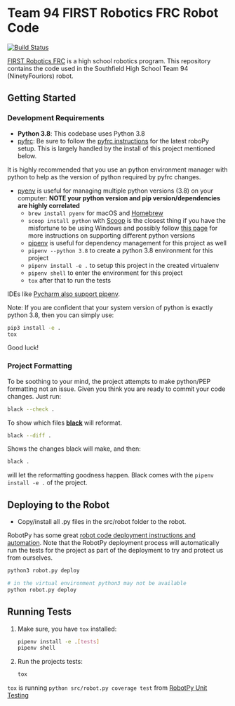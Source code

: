 # Team 94 FIRST Robotics FRC Robot Code

[![Build Status](https://travis-ci.org/TechnoJays/robot2019.svg?branch=develop)](https://travis-ci.org/TechnoJays/robot2019)

[FIRST Robotics FRC] is a high school robotics program.  This repository contains the code used in the
Southfield High School Team 94 (NinetyFouriors) robot.

## Getting Started

### Development Requirements

* **Python 3.8**: This codebase uses Python 3.8
* [pyfrc]: Be sure to follow the [pyfrc instructions] for the latest roboPy setup. This is largely handled by the install of this project mentioned below.

It is highly recommended that you use an python environment manager with python to help as the version
of python required by pyfrc changes.

* [pyenv] is useful for managing multiple python versions (3.8) on your computer: **NOTE your python version and pip version/dependencies are highly correlated**
  * `brew install pyenv` for macOS and [Homebrew]
  * `scoop install python` with [Scoop] is the closest thing if you have the misfortune to be using Windows and possibly follow [this page] for more instructions on supporting different python versions
  * [pipenv] is useful for dependency management for this project as well
  * `pipenv --python 3.8` to create a python 3.8 environment for this project
  * `pipenv install -e .` to setup this project in the created virtualenv
  * `pipenv shell` to enter the environment for this project
  * `tox` after that to run the tests

IDEs like [Pycharm also support pipenv].

Note: If you are confident that your system version of python is exactly python 3.8, then you can simply use:

```bash
pip3 install -e .
tox
```

Good luck!

### Project Formatting

To be soothing to your mind, the project attempts to make python/PEP formatting not an issue. Given you
think you are ready to commit your code changes. Just run:

```bash
black --check .
```

To show which files **[black]** will reformat.

```bash
black --diff .
```

Shows the changes black will make, and then:

```bash
black .
```

will let the reformatting goodness happen. Black comes with the `pipenv install -e .` of the project.

## Deploying to the Robot

* Copy/install all .py files in the src/robot folder to the robot.

RobotPy has some great [robot code deployment instructions and automation].
Note that the RobotPy deployment process will automatically run the tests for the project as
part of the deployment to try and protect us from ourselves.

```bash
python3 robot.py deploy

# in the virtual environment python3 may not be available
python robot.py deploy
```

## Running Tests

1. Make sure, you have `tox` installed:

    ```bash
    pipenv install -e .[tests]
    pipenv shell
    ```

2. Run the projects tests:

   ```bash
   tox
   ```

`tox` is running `python src/robot.py coverage test` from [RobotPy Unit Testing]


[FIRST Robotics FRC]: http://www.usfirst.org/
[pyfrc]: https://github.com/robotpy/pyfrc
[pyfrc instructions]: http://pyfrc.readthedocs.org/en/latest/
[black]: https://github.com/ambv/black 
[RobotPy Unit Testing]: https://robotpy.readthedocs.io/en/stable/guide/testing.html
[pyenv]: https://github.com/pyenv/pyenv 
[pipenv]: https://github.com/pypa/pipenv
[Homebrew]: https://brew.sh/
[Scoop]: https://scoop.sh/
[this page]: https://github.com/lukesampson/scoop/wiki/Switching-Ruby-and-Python-Versions
[robot code deployment instructions and automation]: https://robotpy.readthedocs.io/en/stable/guide/deploy.html
[Pycharm also support pipenv]: https://www.jetbrains.com/help/pycharm/pipenv.html
